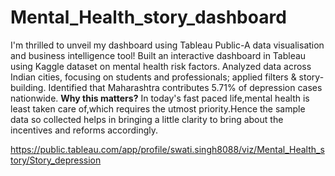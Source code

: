 # Mental_Health_story_dashboard
I'm thrilled to unveil my dashboard using Tableau Public-A data visualisation and business intelligence tool!
Built an interactive dashboard in Tableau using Kaggle dataset on mental health risk factors. Analyzed data across Indian cities, focusing on students and professionals; applied filters &amp; story-building. Identified that Maharashtra contributes 5.71% of depression cases nationwide.
**Why this matters?**
In today's fast paced life,mental health is least taken care of,which requires the utmost priority.Hence the sample data so collected helps in bringing a little clarity to bring about the incentives and reforms accordingly.
 
https://public.tableau.com/app/profile/swati.singh8088/viz/Mental_Health_story/Story_depression

